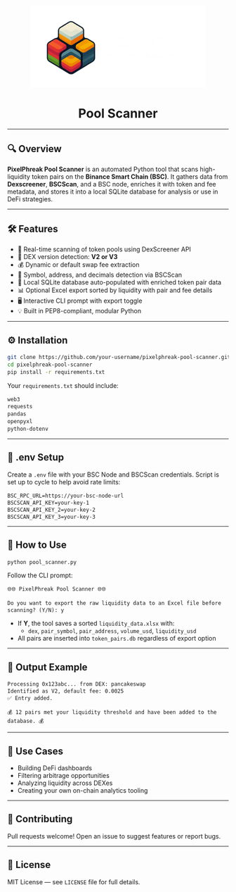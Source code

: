 <p align="center">
  <img src="assets/logo-2.png" alt="PixelPhreak Logo" width="400"/>
</p>

<h1 align="center">Pool Scanner</h1>


---

## 🔍 Overview

**PixelPhreak Pool Scanner** is an automated Python tool that scans high-liquidity token pairs on the **Binance Smart Chain (BSC)**. It gathers data from **Dexscreener**, **BSCScan**, and a BSC node, enriches it with token and fee metadata, and stores it into a local SQLite database for analysis or use in DeFi strategies.

---

## 🛠️ Features

- 🔎 Real-time scanning of token pools using DexScreener API
- 🧠 DEX version detection: **V2 or V3**
- 💰 Dynamic or default swap fee extraction
- 🧬 Symbol, address, and decimals detection via BSCScan
- 💾 Local SQLite database auto-populated with enriched token pair data
- 📊 Optional Excel export sorted by liquidity with pair and fee details
- 🖥️ Interactive CLI prompt with export toggle
- 💡 Built in PEP8-compliant, modular Python

---

## ⚙️ Installation

```bash
git clone https://github.com/your-username/pixelphreak-pool-scanner.git
cd pixelphreak-pool-scanner
pip install -r requirements.txt
```

Your `requirements.txt` should include:

```txt
web3
requests
pandas
openpyxl
python-dotenv
```

---

## 🔐 .env Setup

Create a `.env` file with your BSC Node and BSCScan credentials. Script is set up to cycle to help avoid rate limits:

```dotenv
BSC_RPC_URL=https://your-bsc-node-url
BSCSCAN_API_KEY=your-key-1
BSCSCAN_API_KEY_2=your-key-2
BSCSCAN_API_KEY_3=your-key-3
```

---

## 🚀 How to Use

```bash
python pool_scanner.py
```

Follow the CLI prompt:

```
🌐🌐 PixelPhreak Pool Scanner 🌐🌐

Do you want to export the raw liquidity data to an Excel file before scanning? (Y/N): y
```

- If **Y**, the tool saves a sorted `liquidity_data.xlsx` with:
  - `dex`, `pair_symbol`, `pair_address`, `volume_usd`, `liquidity_usd`
- All pairs are inserted into `token_pairs.db` regardless of export option

---

## 🧾 Output Example

```
Processing 0x123abc... from DEX: pancakeswap
Identified as V2, default fee: 0.0025
✅ Entry added.

💰 12 pairs met your liquidity threshold and have been added to the database. 💰
```

---

## 🧠 Use Cases

- Building DeFi dashboards
- Filtering arbitrage opportunities
- Analyzing liquidity across DEXes
- Creating your own on-chain analytics tooling

---

## 🤝 Contributing

Pull requests welcome! Open an issue to suggest features or report bugs.

---

## 📜 License

MIT License — see `LICENSE` file for full details.
